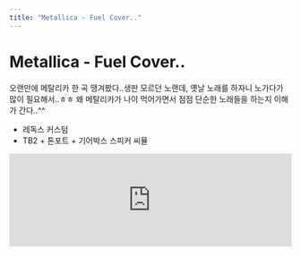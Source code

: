 ```yaml
---
title: "Metallica - Fuel Cover.."
---
```

# Metallica - Fuel Cover..


오랜만에 메탈리카 한 곡 땡겨봤다..생판 모르던 노랜데, 옛날 노래를 하자니 노가다가 많이 필요해서..ㅎㅎ 왜 메탈리카가 나이 먹어가면서 점점 단순한 노래들을 하는지 이해가 간다..^^

- 레독스 커스텀
- TB2 + 톤포트 + 기어박스 스피커 씨뮬



<iframe width="100%" height="166" scrolling="no" frameborder="no" src="https://w.soundcloud.com/player/?url=https%3A//api.soundcloud.com/tracks/132485732&amp;color=ff5500&amp;auto_play=false&amp;hide_related=false&amp;show_artwork=true"></iframe>





